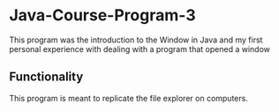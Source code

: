 # Java-Course-Program-3
This program was the introduction to the Window in Java and my first personal experience with dealing with a program that opened a window
## Functionality
This program is meant to replicate the file explorer on computers. 
